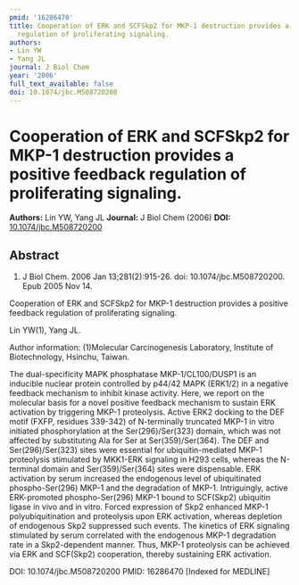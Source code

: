 ```yaml
---
pmid: '16286470'
title: Cooperation of ERK and SCFSkp2 for MKP-1 destruction provides a positive feedback
  regulation of proliferating signaling.
authors:
- Lin YW
- Yang JL
journal: J Biol Chem
year: '2006'
full_text_available: false
doi: 10.1074/jbc.M508720200
---
```


# Cooperation of ERK and SCFSkp2 for MKP-1 destruction provides a positive feedback regulation of proliferating signaling.
**Authors:** Lin YW, Yang JL
**Journal:** J Biol Chem (2006)
**DOI:** [10.1074/jbc.M508720200](https://doi.org/10.1074/jbc.M508720200)

## Abstract

1. J Biol Chem. 2006 Jan 13;281(2):915-26. doi: 10.1074/jbc.M508720200. Epub 2005
 Nov 14.

Cooperation of ERK and SCFSkp2 for MKP-1 destruction provides a positive 
feedback regulation of proliferating signaling.

Lin YW(1), Yang JL.

Author information:
(1)Molecular Carcinogenesis Laboratory, Institute of Biotechnology, Hsinchu, 
Taiwan.

The dual-specificity MAPK phosphatase MKP-1/CL100/DUSP1 is an inducible nuclear 
protein controlled by p44/42 MAPK (ERK1/2) in a negative feedback mechanism to 
inhibit kinase activity. Here, we report on the molecular basis for a novel 
positive feedback mechanism to sustain ERK activation by triggering MKP-1 
proteolysis. Active ERK2 docking to the DEF motif (FXFP, residues 339-342) of 
N-terminally truncated MKP-1 in vitro initiated phosphorylation at the 
Ser(296)/Ser(323) domain, which was not affected by substituting Ala for Ser at 
Ser(359)/Ser(364). The DEF and Ser(296)/Ser(323) sites were essential for 
ubiquitin-mediated MKP-1 proteolysis stimulated by MKK1-ERK signaling in H293 
cells, whereas the N-terminal domain and Ser(359)/Ser(364) sites were 
dispensable. ERK activation by serum increased the endogenous level of 
ubiquitinated phospho-Ser(296) MKP-1 and the degradation of MKP-1. Intriguingly, 
active ERK-promoted phospho-Ser(296) MKP-1 bound to SCF(Skp2) ubiquitin ligase 
in vivo and in vitro. Forced expression of Skp2 enhanced MKP-1 
polyubiquitination and proteolysis upon ERK activation, whereas depletion of 
endogenous Skp2 suppressed such events. The kinetics of ERK signaling stimulated 
by serum correlated with the endogenous MKP-1 degradation rate in a 
Skp2-dependent manner. Thus, MKP-1 proteolysis can be achieved via ERK and 
SCF(Skp2) cooperation, thereby sustaining ERK activation.

DOI: 10.1074/jbc.M508720200
PMID: 16286470 [Indexed for MEDLINE]
